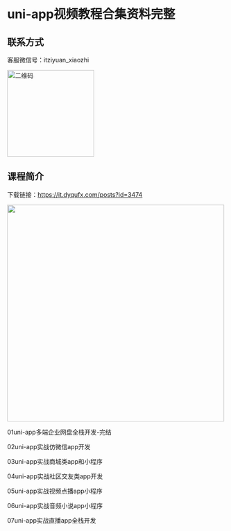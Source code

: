 # uni-app视频教程合集资料完整

## 联系方式

客服微信号：itziyuan_xiaozhi

<img src="https://ziyuanyun.oss-cn-guangzhou.aliyuncs.com/common/20240614073449/666b82192834a.jpg" width="200" height="200" alt="二维码">

## 课程简介

下载链接：https://it.dyqufx.com/posts?id=3474

<img src="https://ziyuanyun.oss-cn-guangzhou.aliyuncs.com/yun/20240515185202/664493d286ac7.jpg" width="500" alt="">

  01uni-app多端企业网盘全栈开发-完结

 02uni-app实战仿微信app开发

 03uni-app实战商城类app和小程序

 04uni-app实战社区交友类app开发

 05uni-app实战视频点播app小程序

 06uni-app实战音频小说app小程序

 07uni-app实战直播app全栈开发

 

  